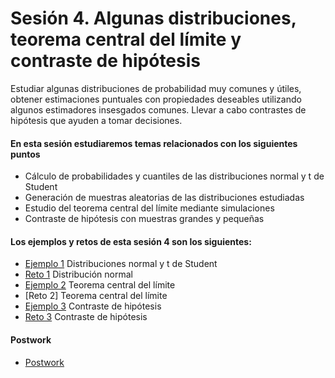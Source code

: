 # Sesión 4. Algunas distribuciones, teorema central del límite y contraste de hipótesis

Estudiar algunas distribuciones de probabilidad muy comunes y útiles, obtener estimaciones puntuales con propiedades deseables utilizando algunos estimadores insesgados comunes. Llevar a cabo contrastes de hipótesis que ayuden a tomar decisiones.

#### En esta sesión estudiaremos temas relacionados con los siguientes puntos

- Cálculo de probabilidades y cuantiles de las distribuciones normal y t de Student
- Generación de muestras aleatorias de las distribuciones estudiadas
- Estudio del teorema central del límite mediante simulaciones
- Contraste de hipótesis con muestras grandes y pequeñas

#### Los ejemplos y retos de esta sesión 4 son los siguientes:

- [Ejemplo 1](https://github.com/jennerfr/Programacion-con-R-Santander/tree/master/Sesion-04/Ejemplo-01) Distribuciones normal y t de Student
- [Reto 1](https://github.com/jennerfr/Programacion-con-R-Santander/tree/master/Sesion-04/Reto-01) Distribución normal
- [Ejemplo 2](https://github.com/jennerfr/Programacion-con-R-Santander/tree/master/Sesion-04/Ejemplo-02) Teorema central del límite
- [Reto 2] Teorema central del límite
- [Ejemplo 3](https://github.com/jennerfr/Programacion-con-R-Santander/tree/master/Sesion-04/Ejemplo-03) Contraste de hipótesis
- [Reto 3](https://github.com/jennerfr/Programacion-con-R-Santander/tree/master/Sesion-04/Reto-03) Contraste de hipótesis

#### Postwork

- [Postwork](https://github.com/jennerfr/Programacion-con-R-Santander/tree/master/Sesion-04/Postwork)
